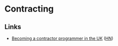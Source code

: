 # Contracting

## Links

- [Becoming a contractor programmer in the UK](https://github.com/tadast/switching-to-contracting-uk#readme) ([HN](https://news.ycombinator.com/item?id=9726182))